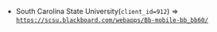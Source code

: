  - South Carolina State University(`client_id=912`) => [`https://scsu.blackboard.com/webapps/Bb-mobile-bb_bb60/`](https://scsu.blackboard.com/webapps/Bb-mobile-bb_bb60/)
